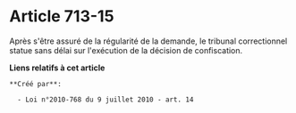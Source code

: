 # Article 713-15

Après s'être assuré de la régularité de la demande, le tribunal correctionnel statue sans délai sur l'exécution de la
décision de confiscation.

**Liens relatifs à cet article**

	**Créé par**:

	  - Loi n°2010-768 du 9 juillet 2010 - art. 14
